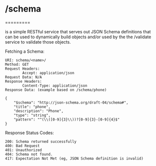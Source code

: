 # /schema
=========

is a simple RESTful service that serves out JSON Schema definitions that can be used to dynamically build objects and/or used by the the /validate service to validate those objects.

Fetching a Schema:

```
URI: schema/<name>/
Method: GET 
Request Headers:
        Accept: application/json
Request Data: N/A
Response Headers: 
        Content-Type: application/json
Response Data: (example based on /schema/phone)
```
```
{
    "$schema": "http://json-schema.org/draft-04/schema#",
    "title": "phone",
    "description": "Phone",
    "type": "string",
    "pattern": "^(\\([0-9]{3}\\))?[0-9]{3}-[0-9]{4}$"
}
```

Response Status Codes:
```
200: Schema returned successfully 
400: Bad Request
401: Unauthorized
404: Schema not found. 
417: Expectation Not Met (eg, JSON Schema definition is invalid)
```


